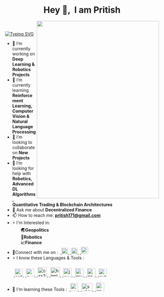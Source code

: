 <h1 align = 'center'>Hey 👋, &nbsp;I am Pritish</h1> 


<img align = 'right' src = 'https://github-production-user-asset-6210df.s3.amazonaws.com/85983760/250222453-dc9f7e0a-8372-4449-87c9-73f488def253.gif' width = '400' height = '580'>

<br>&emsp;[![Typing SVG](https://readme-typing-svg.demolab.com/?lines=Hey👋,+I'm+Pritish+Saha;3rd+yr+UG+Student+at+IIT+Kharagpur;Pursuing+Manufacturing+Engineering;Currently+Learning;Image+Processing,+ML,+AI)](https://git.io/typing-svg)
<!--
**Pritish-Saha/Pritish-Saha** is a ✨ _special_ ✨ repository because its `README.md` (this file) appears on your GitHub profile.

Here are some ideas to get you started: 
![linkdn-icon](https://github.com/Pritish-Saha/Pritish-Saha/assets/85983760/89ac98b7-fa19-44d0-a9a4-12e6bf395db1)
![insta-icon](https://github.com/Pritish-Saha/Pritish-Saha/assets/85983760/5846c805-489a-40b9-80ed-5937deebf256)
![facebook-icon](https://github.com/Pritish-Saha/Pritish-Saha/assets/85983760/1ed70945-1eb7-4c33-978a-5bff4ba597ec)
![java-logo](https://github.com/Pritish-Saha/Pritish-Saha/assets/85983760/474b3ee8-d4c6-46cf-8a3a-44ba20f7c65e)
![mysql-logo](https://github.com/Pritish-Saha/Pritish-Saha/assets/85983760/ca68cab8-b5db-4a5c-9e9d-6b80d5b13763)
![Python-logo](https://github.com/Pritish-Saha/Pritish-Saha/assets/85983760/9661fa10-aba7-49c6-b074-d9ab2857678f)
![html-logo](https://github.com/Pritish-Saha/Pritish-Saha/assets/85983760/f4eb7c23-89dc-490f-ab36-48366549b07e)
-![css-logo](https://github.com/Pritish-Saha/Pritish-Saha/assets/85983760/b2935bd6-fb28-44bf-b520-88e60e38c2e6)
![1200px-C_Programming_Language svg](https://github.com/Pritish-Saha/Pritish-Saha/assets/85983760/7359d945-e5fe-4cda-9a83-1b8433ff5f9c)
![download](https://github.com/Pritish-Saha/Pritish-Saha/assets/85983760/1304b531-1627-46a7-a0cb-adf99b3657ed)
![output-onlinegiftools4](https://github.com/Pritish-Saha/Pritish-Saha/assets/85983760/dc9f7e0a-8372-4449-87c9-73f488def253)

-->
- 🔭 I’m currently working on <b>Deep Learning & Robotics Projects</b>
- 🌱 I’m currently learning <b>Reinforcement Learning, Computer Vision & Natural Language Processing</b>
- 👯 I’m looking to collaborate on <b>New Projects</b>
- 🤔 I’m looking for help with <b>Robotics, Advanced DL Algorithms, Quantitative Trading & Blockchain Architectures</b>
- 💬 Ask me about <b>Decentralized Finance</b>
- 📫 How to reach me: <b>pritish171@gmail.com</b>
- ⚡ I'm Interested in:<br>
  &emsp;&emsp;<b>🌏Geopolitics<br>
  &emsp;&emsp;🤖Robotics<br>
  &emsp;&emsp;📈Finance</b>
- 🔌Connect with me on :
&nbsp;<a href = "https://linkedin.com/in/pritish-saha-436a1922a" target="_blank" rel="noreferrer"> <img src="https://github-production-user-asset-6210df.s3.amazonaws.com/85983760/250218339-89ac98b7-fa19-44d0-a9a4-12e6bf395db1.png" alt="Linkedin" width="20" height="20"/> </a>
&nbsp;<a href = "https://www.instagram.com/the.lazy_astronaut/" target="_blank" rel="noreferrer"> <img src="https://github-production-user-asset-6210df.s3.amazonaws.com/85983760/250218749-5846c805-489a-40b9-80ed-5937deebf256.png" alt="Instagram" width="20" height="20"/> </a>
&nbsp;<a href = "https://www.facebook.com/profile.php?id=100085140945780" target="_blank" rel="noreferrer"> <img src="https://github-production-user-asset-6210df.s3.amazonaws.com/85983760/250218757-1ed70945-1eb7-4c33-978a-5bff4ba597ec.png" alt="Linkedin" width="23" height="23"/> </a>
- ⭐ I know these Languages & Tools :<br><br>
&nbsp;<a href="https://www.arduino.cc/" target="_blank" rel="noreferrer"> <img src="https://cdn.worldvectorlogo.com/logos/arduino-1.svg" alt="arduino" width="26" height="26"/> </a>
&nbsp;<a href="https://www.cprogramming.com/" target="_blank" rel="noreferrer"> <img src="https://github-production-user-asset-6210df.s3.amazonaws.com/85983760/250221257-7359d945-e5fe-4cda-9a83-1b8433ff5f9c.png" alt="c" width="26" height="26"/> </a>
&nbsp;<a href="https://www.w3schools.com/css/" target="_blank" rel="noreferrer"> <img src="https://github-production-user-asset-6210df.s3.amazonaws.com/85983760/250220969-b2935bd6-fb28-44bf-b520-88e60e38c2e6.png" alt="css3" width="30" height="30"/> </a>
&nbsp;<a href="https://www.w3.org/html/" target="_blank" rel="noreferrer"> <img src="https://github-production-user-asset-6210df.s3.amazonaws.com/85983760/250220974-f4eb7c23-89dc-490f-ab36-48366549b07e.png" alt="html5" width="30" height="30"/> </a>
&nbsp;<a href="https://www.java.com" target="_blank" rel="noreferrer"> <img src="https://github-production-user-asset-6210df.s3.amazonaws.com/85983760/250220959-474b3ee8-d4c6-46cf-8a3a-44ba20f7c65e.jpg" alt="java" width="27" height="27"/> </a>
&nbsp;<a href="https://www.mysql.com/" target="_blank" rel="noreferrer"> <img src="https://github-production-user-asset-6210df.s3.amazonaws.com/85983760/250220963-ca68cab8-b5db-4a5c-9e9d-6b80d5b13763.png" alt="mysql" width="27" height="27"/> </a>
&nbsp;<a href="https://pandas.pydata.org/" target="_blank" rel="noreferrer"> <img src="https://github-production-user-asset-6210df.s3.amazonaws.com/85983760/250221545-1304b531-1627-46a7-a0cb-adf99b3657ed.png" alt="pandas" width="27" height="27"/> </a>
&nbsp;<a href="https://www.python.org" target="_blank" rel="noreferrer"> <img src="https://github-production-user-asset-6210df.s3.amazonaws.com/85983760/250220965-9661fa10-aba7-49c6-b074-d9ab2857678f.png" alt="python" width="26" height="26"/> </a><br><br>
- 📖 I'm learning these Tools :
&nbsp;<a href="https://opencv.org/" target="_blank" rel="noreferrer"> <img src="https://www.vectorlogo.zone/logos/opencv/opencv-icon.svg" alt="opencv" width="25" height="25"/> </a>
&nbsp;<a href="https://scikit-learn.org/" target="_blank" rel="noreferrer"> <img src="https://upload.wikimedia.org/wikipedia/commons/0/05/Scikit_learn_logo_small.svg" alt="scikit_learn" width="35" height="25"/> </a>
&nbsp;<a href="https://seaborn.pydata.org/" target="_blank" rel="noreferrer"> <img src="https://seaborn.pydata.org/_images/logo-mark-lightbg.svg" alt="seaborn" width="27" height="27"/> </a>
